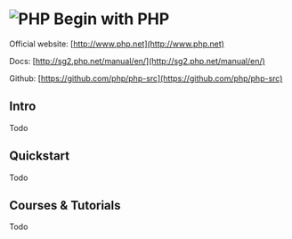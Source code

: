 # ![PHP](https://rawgit.com/asankasri/begin-with-it-alpha/master/icons/php.png "PHP") Begin with PHP

Official website: [http://www.php.net](http://www.php.net)

Docs: [http://sg2.php.net/manual/en/](http://sg2.php.net/manual/en/)

Github: [https://github.com/php/php-src](https://github.com/php/php-src)

## Intro

Todo

## Quickstart

Todo

## Courses & Tutorials

Todo
